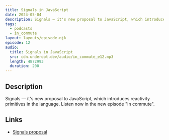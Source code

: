 ```yaml
---
title: Signals in JavaScript
date: 2024-05-04
description: Signals — it's new proposal to JavaScript, which introduces reactivity primitives in the language. Listen now in the new episode "In commute".
tags:
  - podcasts
  - in_commute
layout: layouts/episode.njk
episode: 12
audio:
  title: Signals in JavaScript
  src: cdn.underoot.dev/audio/in_commute_e12.mp3
  length: 4872993
  duration: 200
---
```

## Description
Signals — it's new proposal to JavaScript, which introduces reactivity primitives in the language. Listen now in the new episode "In commute".

## Links

- <a href="https://github.com/tc39/proposal-signals" target="_blank">Signals proposal</a>
